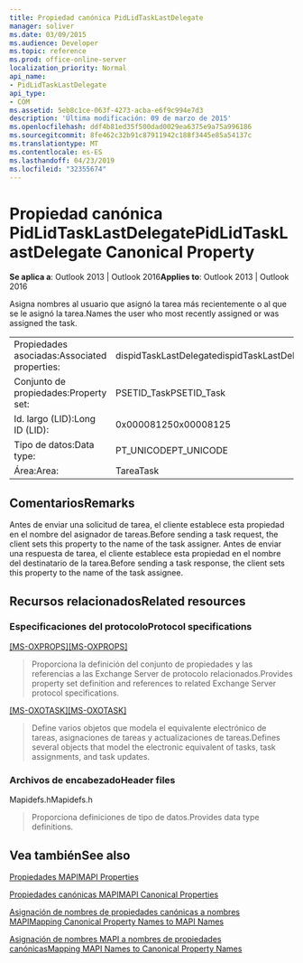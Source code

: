 ```yaml
---
title: Propiedad canónica PidLidTaskLastDelegate
manager: soliver
ms.date: 03/09/2015
ms.audience: Developer
ms.topic: reference
ms.prod: office-online-server
localization_priority: Normal
api_name:
- PidLidTaskLastDelegate
api_type:
- COM
ms.assetid: 5eb8c1ce-063f-4273-acba-e6f9c994e7d3
description: 'Última modificación: 09 de marzo de 2015'
ms.openlocfilehash: ddf4b81ed35f500dad0029ea6375e9a75a996186
ms.sourcegitcommit: 8fe462c32b91c87911942c188f3445e85a54137c
ms.translationtype: MT
ms.contentlocale: es-ES
ms.lasthandoff: 04/23/2019
ms.locfileid: "32355674"
---
```

# <a name="pidlidtasklastdelegate-canonical-property"></a><span data-ttu-id="d5120-103">Propiedad canónica PidLidTaskLastDelegate</span><span class="sxs-lookup"><span data-stu-id="d5120-103">PidLidTaskLastDelegate Canonical Property</span></span>

  
  
<span data-ttu-id="d5120-104">**Se aplica a**: Outlook 2013 | Outlook 2016</span><span class="sxs-lookup"><span data-stu-id="d5120-104">**Applies to**: Outlook 2013 | Outlook 2016</span></span> 
  
 <span data-ttu-id="d5120-105">Asigna nombres al usuario que asignó la tarea más recientemente o al que se le asignó la tarea.</span><span class="sxs-lookup"><span data-stu-id="d5120-105">Names the user who most recently assigned or was assigned the task.</span></span> 
  
|||
|:-----|:-----|
|<span data-ttu-id="d5120-106">Propiedades asociadas:</span><span class="sxs-lookup"><span data-stu-id="d5120-106">Associated properties:</span></span>  <br/> |<span data-ttu-id="d5120-107">dispidTaskLastDelegate</span><span class="sxs-lookup"><span data-stu-id="d5120-107">dispidTaskLastDelegate</span></span>  <br/> |
|<span data-ttu-id="d5120-108">Conjunto de propiedades:</span><span class="sxs-lookup"><span data-stu-id="d5120-108">Property set:</span></span>  <br/> |<span data-ttu-id="d5120-109">PSETID_Task</span><span class="sxs-lookup"><span data-stu-id="d5120-109">PSETID_Task</span></span>  <br/> |
|<span data-ttu-id="d5120-110">Id. largo (LID):</span><span class="sxs-lookup"><span data-stu-id="d5120-110">Long ID (LID):</span></span>  <br/> |<span data-ttu-id="d5120-111">0x00008125</span><span class="sxs-lookup"><span data-stu-id="d5120-111">0x00008125</span></span>  <br/> |
|<span data-ttu-id="d5120-112">Tipo de datos:</span><span class="sxs-lookup"><span data-stu-id="d5120-112">Data type:</span></span>  <br/> |<span data-ttu-id="d5120-113">PT_UNICODE</span><span class="sxs-lookup"><span data-stu-id="d5120-113">PT_UNICODE</span></span>  <br/> |
|<span data-ttu-id="d5120-114">Área:</span><span class="sxs-lookup"><span data-stu-id="d5120-114">Area:</span></span>  <br/> |<span data-ttu-id="d5120-115">Tarea</span><span class="sxs-lookup"><span data-stu-id="d5120-115">Task</span></span>  <br/> |
   
## <a name="remarks"></a><span data-ttu-id="d5120-116">Comentarios</span><span class="sxs-lookup"><span data-stu-id="d5120-116">Remarks</span></span>

<span data-ttu-id="d5120-117">Antes de enviar una solicitud de tarea, el cliente establece esta propiedad en el nombre del asignador de tareas.</span><span class="sxs-lookup"><span data-stu-id="d5120-117">Before sending a task request, the client sets this property to the name of the task assigner.</span></span> <span data-ttu-id="d5120-118">Antes de enviar una respuesta de tarea, el cliente establece esta propiedad en el nombre del destinatario de la tarea.</span><span class="sxs-lookup"><span data-stu-id="d5120-118">Before sending a task response, the client sets this property to the name of the task assignee.</span></span>
  
## <a name="related-resources"></a><span data-ttu-id="d5120-119">Recursos relacionados</span><span class="sxs-lookup"><span data-stu-id="d5120-119">Related resources</span></span>

### <a name="protocol-specifications"></a><span data-ttu-id="d5120-120">Especificaciones del protocolo</span><span class="sxs-lookup"><span data-stu-id="d5120-120">Protocol specifications</span></span>

<span data-ttu-id="d5120-121">[[MS-OXPROPS]](https://msdn.microsoft.com/library/f6ab1613-aefe-447d-a49c-18217230b148%28Office.15%29.aspx)</span><span class="sxs-lookup"><span data-stu-id="d5120-121">[[MS-OXPROPS]](https://msdn.microsoft.com/library/f6ab1613-aefe-447d-a49c-18217230b148%28Office.15%29.aspx)</span></span>
  
> <span data-ttu-id="d5120-122">Proporciona la definición del conjunto de propiedades y las referencias a las Exchange Server de protocolo relacionados.</span><span class="sxs-lookup"><span data-stu-id="d5120-122">Provides property set definition and references to related Exchange Server protocol specifications.</span></span>
    
<span data-ttu-id="d5120-123">[[MS-OXOTASK]](https://msdn.microsoft.com/library/55600ec0-6195-4730-8436-59c7931ef27e%28Office.15%29.aspx)</span><span class="sxs-lookup"><span data-stu-id="d5120-123">[[MS-OXOTASK]](https://msdn.microsoft.com/library/55600ec0-6195-4730-8436-59c7931ef27e%28Office.15%29.aspx)</span></span>
  
> <span data-ttu-id="d5120-124">Define varios objetos que modela el equivalente electrónico de tareas, asignaciones de tareas y actualizaciones de tareas.</span><span class="sxs-lookup"><span data-stu-id="d5120-124">Defines several objects that model the electronic equivalent of tasks, task assignments, and task updates.</span></span>
    
### <a name="header-files"></a><span data-ttu-id="d5120-125">Archivos de encabezado</span><span class="sxs-lookup"><span data-stu-id="d5120-125">Header files</span></span>

<span data-ttu-id="d5120-126">Mapidefs.h</span><span class="sxs-lookup"><span data-stu-id="d5120-126">Mapidefs.h</span></span>
  
> <span data-ttu-id="d5120-127">Proporciona definiciones de tipo de datos.</span><span class="sxs-lookup"><span data-stu-id="d5120-127">Provides data type definitions.</span></span>
    
## <a name="see-also"></a><span data-ttu-id="d5120-128">Vea también</span><span class="sxs-lookup"><span data-stu-id="d5120-128">See also</span></span>



[<span data-ttu-id="d5120-129">Propiedades MAPI</span><span class="sxs-lookup"><span data-stu-id="d5120-129">MAPI Properties</span></span>](mapi-properties.md)
  
[<span data-ttu-id="d5120-130">Propiedades canónicas MAPI</span><span class="sxs-lookup"><span data-stu-id="d5120-130">MAPI Canonical Properties</span></span>](mapi-canonical-properties.md)
  
[<span data-ttu-id="d5120-131">Asignación de nombres de propiedades canónicas a nombres MAPI</span><span class="sxs-lookup"><span data-stu-id="d5120-131">Mapping Canonical Property Names to MAPI Names</span></span>](mapping-canonical-property-names-to-mapi-names.md)
  
[<span data-ttu-id="d5120-132">Asignación de nombres MAPI a nombres de propiedades canónicas</span><span class="sxs-lookup"><span data-stu-id="d5120-132">Mapping MAPI Names to Canonical Property Names</span></span>](mapping-mapi-names-to-canonical-property-names.md)

